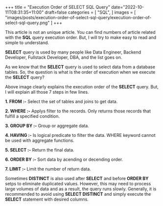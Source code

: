 +++
title = "Execution Order of SELECT SQL Query"
date="2022-10-11T08:31:35+11:00"
draft=false
categories = [
  "SQL",
]
images = [
  "images/posts/execution-order-of-select-sql-query/execution-order-of-select-sql-query.png"
]
+++


This article is not an unique article. You can find numbers of article related with the **SQL** query execution order. But, I will try to make easy to read and simple to understand.

**SELECT** query is used by many people like Data Engineer, Backend Developer, Fullstack Developer, DBA, and the list goes on.

As we know that the **SELECT** query is used to select data from a database tables. So, the question is what is the order of execution when we execute the **SELECT** query? <!--more-->


Above image clearly explains the execution order of the **SELECT** query. But, I will explain all those 7 steps in few lines.


**1. FROM :-**  Select the set of tables and joins to get data.

**2. WHERE :-**  Applys filter to the records. Only returns those records that fulfill a specified condition. 

**3. GROUP BY :-** Group or aggregate data.

**4. HAVING :-** Is logical predicate to filter the data. WHERE keyword cannot be used with aggregate functions.

**5. SELECT :-** Return the final data.

**6. ORDER BY :-**  Sort data by acending or decending order.

**7. LIMIT :-**  Limit the number of return data.

Sometimes **DISTINCT** is also used after **SELECT** and before **ORDER BY** setps to eliminate duplicated values. However, this may need to process large volumes of data and as a result, the query runs slowly. Generally, it is recommended to avoid using **SELECT DISTINCT** and simply execute the **SELECT** statement with desired columns.